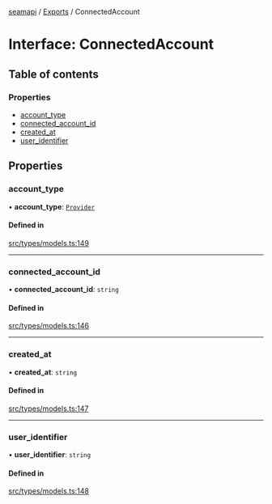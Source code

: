 [seamapi](../README.md) / [Exports](../modules.md) / ConnectedAccount

# Interface: ConnectedAccount

## Table of contents

### Properties

- [account\_type](ConnectedAccount.md#account_type)
- [connected\_account\_id](ConnectedAccount.md#connected_account_id)
- [created\_at](ConnectedAccount.md#created_at)
- [user\_identifier](ConnectedAccount.md#user_identifier)

## Properties

### account\_type

• **account\_type**: [`Provider`](../enums/Provider.md)

#### Defined in

[src/types/models.ts:149](https://github.com/hello-seam/seamapi-javascript/blob/main/src/types/models.ts#L149)

___

### connected\_account\_id

• **connected\_account\_id**: `string`

#### Defined in

[src/types/models.ts:146](https://github.com/hello-seam/seamapi-javascript/blob/main/src/types/models.ts#L146)

___

### created\_at

• **created\_at**: `string`

#### Defined in

[src/types/models.ts:147](https://github.com/hello-seam/seamapi-javascript/blob/main/src/types/models.ts#L147)

___

### user\_identifier

• **user\_identifier**: `string`

#### Defined in

[src/types/models.ts:148](https://github.com/hello-seam/seamapi-javascript/blob/main/src/types/models.ts#L148)
